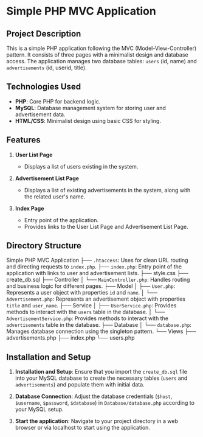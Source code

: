 # Simple PHP MVC Application

## Project Description

This is a simple PHP application following the MVC (Model-View-Controller) pattern. It consists of three pages with a minimalist design and database access. The application manages two database tables: `users` (id, name) and `advertisements` (id, userid, title).

## Technologies Used

- **PHP**: Core PHP for backend logic.
- **MySQL**: Database management system for storing user and advertisement data.
- **HTML/CSS**: Minimalist design using basic CSS for styling.

## Features

1. **User List Page**

   - Displays a list of users existing in the system.

2. **Advertisement List Page**

   - Displays a list of existing advertisements in the system, along with the related user's name.

3. **Index Page**
   - Entry point of the application.
   - Provides links to the User List Page and Advertisement List Page.

## Directory Structure

Simple PHP MVC Application
├── `.htaccess`: Uses for clean URL routing and directing requests to `index.php`.
├── `index.php`: Entry point of the application with links to user and advertisement lists.
├── style.css
├── create_db.sql
├── Controller
│  └── `MainController.php`: Handles routing and business logic for different pages.
├── Model
│  ├── `User.php`: Represents a user object with properties `id` and `name`.
│  └── `Advertisement.php`: Represents an advertisement object with properties `title` and `user_name`.
├── Service
│  ├── `UserService.php`: Provides methods to interact with the `users` table in the database.
│  └── `AdvertisementService.php`: Provides methods to interact with the `advertisements` table in the database.
├── Database
│  └── `database.php`: Manages database connection using the singleton pattern.
└── Views
   ├── advertisements.php
   ├── index.php
   └── users.php

## Installation and Setup

1. **Installation and Setup**: Ensure that you import the `create_db.sql` file into your MySQL database to create the necessary tables (`users` and `advertisements`) and populate them with initial data.

2. **Database Connection**: Adjust the database credentials (`$host`, `$username`, `$password`, `$database`) in `Database/database.php` according to your MySQL setup.

3. **Start the application**: Navigate to your project directory in a web browser or via localhost to start using the application.
